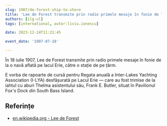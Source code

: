 ```yaml
---
slug: 1907/de-forest-ship-to-shore
title: 'Lee de Forest transmite prin radio primele mesaje în fonie de la o navă către țărm'
authors: [ilg-ul]
tags: [international, autor:liviu.ionescu]

date: 2023-12-24T11:21:45

event_date: '1907-07-18'

---
```


În 18 iulie 1907, Lee de Forest transmite prin radio primele
mesaje în fonie de la o navă aflată pe lacul Erie, către
o stație de pe țărm.

<!-- truncate -->

E vorba de rapoarte de cursă pentru Regata anuală a Inter-Lakes
Yachting Association (I-LYA) desfășurată pe Lacul Erie — care au fost trimise de
la iahtul cu aburi Thelma asistentului său, Frank E. Butler, situat în
Pavilionul Fox's Dock din South Bass Island.

## Referințe

- [en.wikipedia.org - Lee de Forest](https://en.wikipedia.org/wiki/Lee_de_Forest)
